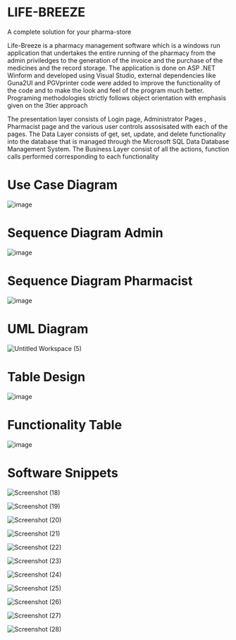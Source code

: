# LIFE-BREEZE

A complete solution for your pharma-store 

Life-Breeze is a pharmacy management software which is a windows run application that undertakes the entire running of the pharmacy from the admin priviledges to the generation of the invoice and the purchase of the medicines and the record storage. The application is done on ASP .NET Winform and developed using Visual Studio, external dependencies like Guna2UI and PGVprinter code were added to improve the functionality of the code and to make the look and feel of the program much better. Programing methodologies strictly follows object orientation with emphasis given on the 3tier approach

The presentation layer consists of Login page, Administrator Pages , Pharmacist page and the various user controls assosisated with each of the pages. The Data Layer consists of get, set, update, and delete functionality into the database that is managed through the Microsoft SQL Data Database Management System. The Business Layer consist of all the actions, function calls performed corresponding to each functionality 

# Use Case Diagram  
![image](https://user-images.githubusercontent.com/10756648/141667507-9152de5e-741f-4547-9bcf-ca454d306917.png)


# Sequence Diagram Admin
![image](https://user-images.githubusercontent.com/10756648/141667536-3b886bf6-a20d-4f81-a65b-9f119c61508a.png)


# Sequence Diagram Pharmacist
![image](https://user-images.githubusercontent.com/10756648/141667558-4d9dab2f-79f5-4c01-9adf-4dfa53e6b53f.png)


# UML Diagram 
![Untitled Workspace (5)](https://user-images.githubusercontent.com/10756648/141667584-3f5eb450-4810-4807-9121-a8c240716de6.png)


# Table Design
![image](https://user-images.githubusercontent.com/10756648/141667603-199fdec2-61c9-4798-a4bd-6a1f1bdc0941.png)


# Functionality Table
![image](https://user-images.githubusercontent.com/10756648/141667617-65084a95-26af-4777-95a6-8707ce0ba866.png)

# Software Snippets

![Screenshot (18)](https://user-images.githubusercontent.com/10756648/141667658-29bef8ab-9a23-4263-bb9f-5101d7f48713.png)

![Screenshot (19)](https://user-images.githubusercontent.com/10756648/141667661-1bcf8cc0-c0bc-4afe-82f6-79ae266bacb2.png)

![Screenshot (20)](https://user-images.githubusercontent.com/10756648/141667662-7ffa8928-c491-4536-bcbb-20c1acce8eaa.png)

![Screenshot (21)](https://user-images.githubusercontent.com/10756648/141667671-d557c31f-efdb-43fd-99eb-da80327115bd.png)

![Screenshot (22)](https://user-images.githubusercontent.com/10756648/141667674-d6a7862b-b0ba-4887-beed-1d6b5b7f03b5.png)

![Screenshot (23)](https://user-images.githubusercontent.com/10756648/141667676-03543b2d-3c7c-4dfb-a02f-d3eba46f8a3e.png)

![Screenshot (24)](https://user-images.githubusercontent.com/10756648/141667677-6e17b608-8f0f-4de3-9973-6f799b7dc334.png)

![Screenshot (25)](https://user-images.githubusercontent.com/10756648/141667685-e6622a24-a167-4442-9a6e-434db1c97f49.png)

![Screenshot (26)](https://user-images.githubusercontent.com/10756648/141667688-2cd5e695-7a47-4875-8fb5-bbe27afce280.png)

![Screenshot (27)](https://user-images.githubusercontent.com/10756648/141667692-04dbdfa7-1341-471e-b131-f1df3ed65584.png)

![Screenshot (28)](https://user-images.githubusercontent.com/10756648/141667694-534a0148-a822-4b5d-9df6-e70527f545ca.png)



















